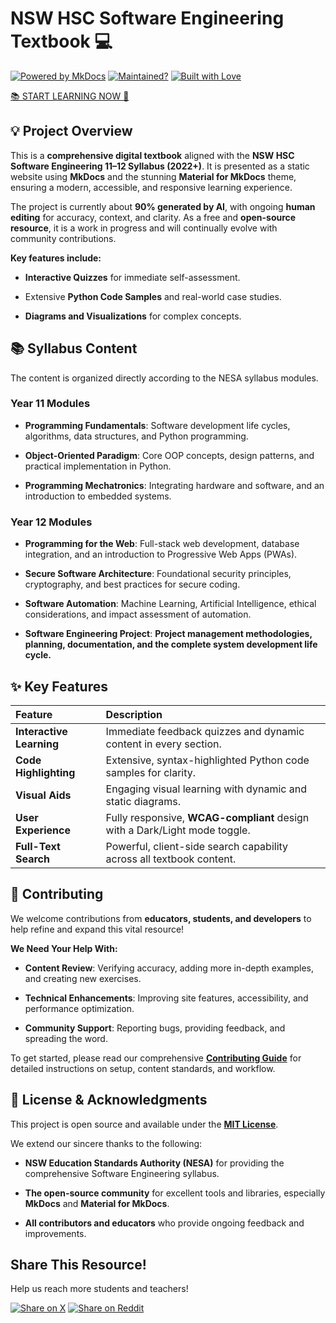 # NSW HSC Software Engineering Textbook 💻

[![Powered by MkDocs](https://img.shields.io/badge/Powered%20by-MkDocs-526CFE?logo=markdown&logoColor=fff&style=for-the-badge)](https://www.mkdocs.org/)
[![Maintained?](https://img.shields.io/badge/Maintained%3F-yes-green?style=for-the-badge)](https://eatham532.github.io/Software-Engineering-HSC-Textbook/)
[![Built with Love](https://img.shields.io/badge/Built%20with-Love-ff69b4?style=for-the-badge)](http://ForTheBadge.com)

[📚 START LEARNING NOW 🚀](https://eatham532.github.io/Software-Engineering-HSC-Textbook/)

## 💡 Project Overview

This is a **comprehensive digital textbook** aligned with the **NSW HSC Software Engineering 11–12 Syllabus (2022+)**. It is presented as a static website using **MkDocs** and the stunning **Material for MkDocs** theme, ensuring a modern, accessible, and responsive learning experience.

The project is currently about **90% generated by AI**, with ongoing **human editing** for accuracy, context, and clarity. As a free and **open-source resource**, it is a work in progress and will continually evolve with community contributions.

**Key features include:**

* **Interactive Quizzes** for immediate self-assessment.

* Extensive **Python Code Samples** and real-world case studies.

* **Diagrams and Visualizations** for complex concepts.

## 📚 Syllabus Content

The content is organized directly according to the NESA syllabus modules.

### Year 11 Modules

* **Programming Fundamentals**: Software development life cycles, algorithms, data structures, and Python programming.

* **Object-Oriented Paradigm**: Core OOP concepts, design patterns, and practical implementation in Python.

* **Programming Mechatronics**: Integrating hardware and software, and an introduction to embedded systems.

### Year 12 Modules

* **Programming for the Web**: Full-stack web development, database integration, and an introduction to Progressive Web Apps (PWAs).

* **Secure Software Architecture**: Foundational security principles, cryptography, and best practices for secure coding.

* **Software Automation**: Machine Learning, Artificial Intelligence, ethical considerations, and impact assessment of automation.

* **Software Engineering Project**: **Project management methodologies, planning, documentation, and the complete system development life cycle.**

## ✨ Key Features

| Feature | Description |
| :--- | :--- |
| **Interactive Learning** | Immediate feedback quizzes and dynamic content in every section. |
| **Code Highlighting** | Extensive, syntax-highlighted Python code samples for clarity. |
| **Visual Aids** | Engaging visual learning with dynamic and static diagrams. |
| **User Experience** | Fully responsive, **WCAG-compliant** design with a Dark/Light mode toggle. |
| **Full-Text Search** | Powerful, client-side search capability across all textbook content. |

## 🤝 Contributing

We welcome contributions from **educators, students, and developers** to help refine and expand this vital resource!

**We Need Your Help With:**

* **Content Review**: Verifying accuracy, adding more in-depth examples, and creating new exercises.

* **Technical Enhancements**: Improving site features, accessibility, and performance optimization.

* **Community Support**: Reporting bugs, providing feedback, and spreading the word.

To get started, please read our comprehensive **[Contributing Guide](CONTRIBUTING.md)** for detailed instructions on setup, content standards, and workflow.

## 📄 License & Acknowledgments

This project is open source and available under the **[MIT License](LICENSE)**.

We extend our sincere thanks to the following:

* **NSW Education Standards Authority (NESA)** for providing the comprehensive Software Engineering syllabus.

* **The open-source community** for excellent tools and libraries, especially **MkDocs** and **Material for MkDocs**.

* **All contributors and educators** who provide ongoing feedback and improvements.

## Share This Resource!

Help us reach more students and teachers!

[![Share on X](https://img.shields.io/badge/Share_on-X-000?logo=X&logoColor=fff&style=for-the-badge)](https://x.com/intent/tweet?text=Check%20out%20this%20awesome%20educational%20project%3A%20Software%20Engineering%20HSC%20Textbook%20&url=https%3A%2F%2Fgithub.com%2FEatham532%2FSoftware-Engineering-HSC-Textbook&hashtags=softwareengineering,textbook,hsc,education)
[![Share on Reddit](https://img.shields.io/badge/Share_on-Reddit-FF4500?logo=reddit&logoColor=white&style=for-the-badge)](https://www.reddit.com/submit?url=https%3A%2F%2Fgithub.com%2FEatham532%2FSoftware-Engineering-HSC-Textbook&title=Free%20Software%20Engineering%20HSC%20Textbook%20for%20HSC%20Students)

